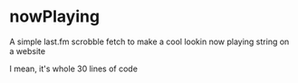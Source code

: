 # nowPlaying
A simple last.fm scrobble fetch to make a cool lookin now playing string on a website

I mean, it's whole 30 lines of code
